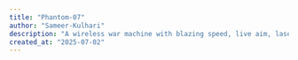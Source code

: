 ```yaml
---
title: "Phantom-07"
author: "Sameer-Kulhari"
description: "A wireless war machine with blazing speed, live aim, laser precision, and motorized dart firepower."
created_at: "2025-07-02"
---
```



